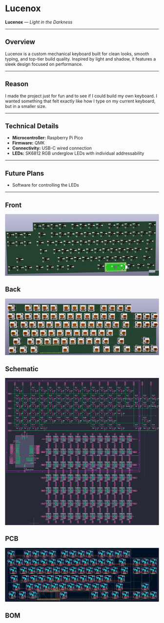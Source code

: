 # Lucenox

**Lucenox** — *Light in the Darkness*

---

## Overview

Lucenox is a custom mechanical keyboard built for clean looks, smooth typing, and top-tier build quality. Inspired by light and shadow, it features a sleek design focused on performance.

---

## Reason

I made the project just for fun and to see if I could build my own keyboard.
I wanted something that felt exactly like how I type on my current keyboard, but in a smaller size.

---

## Technical Details

- **Microcontroller:** Raspberry Pi Pico 
- **Firmware:** QMK
- **Connectivity:** USB-C wired connection
- **LEDs:** SK6812 RGB underglow LEDs with individual addressability

---

## Future Plans

- Software for controlling the LEDs

---

## Front
![Front](media/Front.png)

## Back
![Back](media/Back.png)

## Schematic
![Schematic](media/Schematic.png)

## PCB
![PCB2](media/PCB2.png)

## BOM
